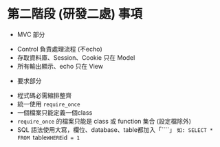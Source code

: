 # 第二階段 (研發二處) 事項

* MVC 部分
 - Control 負責處理流程 (不echo)
 - 存取資料庫、Session、Cookie 只在 Model 
 - 所有輸出顯示、echo 只在 View

* 要求部分
 - 程式碼必需縮排整齊
 - 統一使用 `require_once`
 - 一個檔案只能定義一個class
 - `require_once` 的檔案只能是 class 或 function 集合 (設定檔除外)
 - SQL 語法使用大寫，欄位、database、table都加入「````」 `如: SELECT * FROM `table` WHERE `id` = 1`
